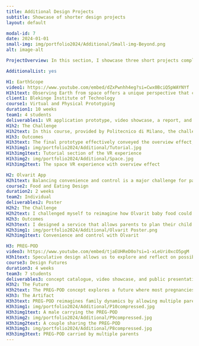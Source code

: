 ```yaml
---
title: Additional Design Projects
subtitle: Showcase of shorter design projects
layout: default

modal-id: 7
date: 2024-01-01
small-img: img/portfolio2024/Additional/Small-img-Beyond.png
alt: image-alt

ProjectOverview: In this section, I showcase three short projects completed during my studies. These projects reflect a diverse range of skills and approaches, from VR applications to speculative design concepts.

AdditionalList: yes

H1: EarthScope
video1: https://www.youtube.com/embed/dZxPwnhh4eg?si=Cwx0BciQ5pWAYNYf
H1h1text: Observing Earth from space offers a unique perspective that can foster a deep sense of environmental responsibility—an experience known as the overview effect. Traditionally, only astronauts and space scientists have access to this awe-inspiring view, but Virtual Reality (VR) can bring this experience to everyone, encouraging a broader understanding of the planet’s fragility and the urgency of environmental protection.
client1: Blekinge Institute of Technology
course1: Virtual and Physical Prototyping
duration1: 10 weeks
team1: 4 students
deliverables1: VR application prototype, video showcase, a report, and a presentation
H1h2: The Challenge
H1h2text: In this course, provided by Politecnico di Milano, the challenge was to design a VR application that inspires sustainability through the overview effect. Our project, EarthScope, aimed to create a platform where users could virtually explore Earth from space, gaining insights into environmental issues like deforestation and resource depletion. By allowing users to see the planet from this vantage point, EarthScope promotes a consciousness of the need to protect our environment in everyday life.
H1h3: Outcomes
H1h3text: The final prototype effectively conveyed the overview effect, making users more aware of environmental issues. 
H1h3img1: img/portfolio2024/Additional/Tutorial.jpg
H1h3img1text: Tutorial section of the VR experience
H1h3img2: img/portfolio2024/Additional/Space.jpg
H1h3img2text: The space VR experience with overview effect

H2: Olvarit App
H2h1text: Balancing convenience and control is a major challenge for parents when it comes to their baby’s diet. While commercial baby food offers convenience, many parents are concerned about the lack of control over its contents. On the other hand, preparing homemade baby food can be stressful and time-consuming, especially when parents are unsure if they’re providing the right nutrients.
course2: Food and Eating Design
duration2: 2 weeks
team2: Individual
deliverables2: Poster
H2h2: The Challenge
H2h2text: I challenged myself to reimagine how Olvarit baby food could be experienced by parents, addressing the dilemma between convenience and control. The solution needed to provide parents with confidence in their child’s nutrition while reducing the stress associated with meal preparation.
H2h3: Outcomes
H2h3text: I designed a service that allows parents to plan their child’s meals using Olvarit’s expertise. The app provides customized meal plans and delivers a package with the required produce and preparation instructions. This service empowers parents to make informed decisions about their child’s diet, reducing uncertainty and stress.
H2h3img1: img/portfolio2024/Additional/Olvarit Poster.png
H2h3img1text: Convenience and control with Olvarit

H3: PREG-POD
video3: https://www.youtube.com/embed/tjaEUHReD0o?si=1-xLeUri0xcO5pgM
H3h1text: Speculative design allows us to explore and reflect on possible futures by creating artifacts that challenge our current perceptions and values. In this project, we were tasked with envisioning a future scenario based on trend research and developing an artifact that prompts people to reconsider the implications of emerging technologies.
course3: Design Futures
duration3: 4 weeks
team3: 7 students
deliverables3: concept catalogue, video showcase, and public presentation
H3h2: The Future
H3h2text: The PREG-POD concept explores a future where most pregnancies occur in laboratories due to medical risks and career demands. Despite this shift, the desire for intimacy and traditional family structures persists. PREG-POD enables shared pregnancy experiences among multiple co-parents, where each parent contributes genetically to the embryo, which grows within the PREG-POD.
H3h3: The Artifact
H3h3text: PREG-POD reimagines family dynamics by allowing multiple parents to bond with the baby during the pregnancy, regardless of gender. It includes features like nutritional fluid, a digital interface for monitoring, and modes for stimulation and sleep. The concept video showcasing the possibilities of future family models, along with the public's opinions, is shown above. 
H3h3img1: img/portfolio2024/Additional/P10compressed.jpg
H3h3img1text: A male carrying the PREG-POD
H3h3img2: img/portfolio2024/Additional/P9compressed.jpg
H3h3img2text: A couple sharing the PREG-POD
H3h3img3: img/portfolio2024/Additional/P8compressed.jpg
H3h3img3text: PREG-POD carried by multiple parents
---
```

